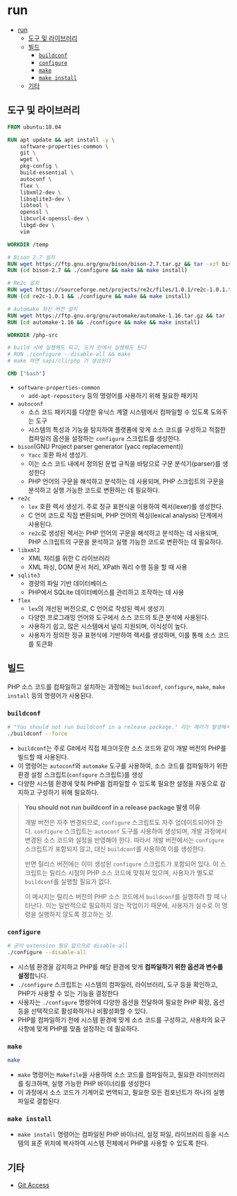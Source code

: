 # run

- [run](#run)
    - [도구 및 라이브러리](#도구-및-라이브러리)
    - [빌드](#빌드)
        - [`buildconf`](#buildconf)
        - [`configure`](#configure)
        - [`make`](#make)
        - [`make install`](#make-install)
    - [기타](#기타)

## 도구 및 라이브러리

```Dockerfile
FROM ubuntu:18.04

RUN apt update && apt install -y \
    software-properties-common \
    git \
    wget \
    pkg-config \
    build-essential \
    autoconf \
    flex \
    libxml2-dev \
    libsqlite3-dev \
    libtool \
    openssl \
    libcurl4-openssl-dev \
    libgd-dev \
    vim

WORKDIR /temp

# Bison 2.7 설치
RUN wget https://ftp.gnu.org/gnu/bison/bison-2.7.tar.gz && tar -xzf bison-2.7.tar.gz
RUN (cd bison-2.7 && ./configure && make && make install)

# Re2c 설치
RUN wget https://sourceforge.net/projects/re2c/files/1.0.1/re2c-1.0.1.tar.gz && tar -xzf re2c-1.0.1.tar.gz
RUN (cd re2c-1.0.1 && ./configure && make && make install)

# Automake 최신 버전 설치
RUN wget https://ftp.gnu.org/gnu/automake/automake-1.16.tar.gz && tar -xzf automake-1.16.tar.gz
RUN (cd automake-1.16 && ./configure && make && make install)

WORKDIR /php-src

# build 시에 실행해도 되고, 도커 안에서 실행해도 된다
# RUN ./configure --disable-all && make
# make 하면 sapi/cli/php 가 생성된다

CMD ["bash"]
```

- `software-properties-common`
    - `add-apt-repository` 등의 명령어를 사용하기 위해 필요한 패키지
- `autoconf`
    - 소스 코드 패키지를 다양한 유닉스 계열 시스템에서 컴파일할 수 있도록 도와주는 도구
    - 시스템의 특성과 기능을 탐지하여 플랫폼에 맞게 소스 코드를 구성하고 적절한 컴파일러 옵션을 설정하는 `configure` 스크립트를 생성한다.
- `bison`(GNU Project parser generator (yacc replacement))
    - `Yacc` 호환 파서 생성기.
    - 이는 소스 코드 내에서 정의된 문법 규칙을 바탕으로 구문 분석기(parser)를 생성한다
    - PHP 언어의 구문을 해석하고 분석하는 데 사용되며, PHP 스크립트의 구문을 분석하고 실행 가능한 코드로 변환하는 데 필요하다.
- `re2c`
    - `lex` 호환 렉서 생성기. 주로 정규 표현식을 이용하여 렉서(lexer)를 생성한다.
    - C 언어 코드로 직접 변환되며, PHP 언어의 렉싱(lexical analysis) 단계에서 사용된다.
    - `re2c`로 생성된 렉서는 PHP 언어의 구문을 해석하고 분석하는 데 사용되며, PHP 스크립트의 구문을 분석하고 실행 가능한 코드로 변환하는 데 필요하다.
- `libxml2`
    - XML 처리를 위한 C 라이브러리
    - XML 파싱, DOM 문서 처리, XPath 쿼리 수행 등을 할 때 사용
- `sqlite3`
    - 경량의 파일 기반 데이터베이스
    - PHP에서 SQLite 데이터베이스를 관리하고 조작하는 데 사용
- `flex`
    - `lex`의 개선된 버전으로, C 언어로 작성된 렉서 생성기
    - 다양한 프로그래밍 언어와 도구에서 소스 코드의 토큰 분석에 사용된다.
    - 사용하기 쉽고, 많은 시스템에서 널리 지원되며, 이식성이 높다.
    - 사용자가 정의한 정규 표현식에 기반하여 렉서를 생성하며, 이를 통해 소스 코드를 토큰화

## 빌드

PHP 소스 코드를 컴파일하고 설치하는 과정에는 `buildconf`, `configure`, `make`, `make install` 등의 명령어가 사용된다.

### `buildconf`

```bash
# "You should not run buildconf in a release package." 라는 에러가 발생해서 `--force` 옵션
./buildconf --force
```

- `buildconf`는 주로 Git에서 직접 체크아웃한 소스 코드와 같이 개발 버전의 PHP를 빌드할 때 사용된다.
- 이 명령어는 `autoconf`와 `automake` 도구를 사용하여, 소스 코드를 컴파일하기 위한 환경 설정 스크립트(`configure` 스크립트)를 생성
- 다양한 시스템 환경에 맞춰 PHP를 컴파일할 수 있도록 필요한 설정을 자동으로 감지하고 구성하기 위해 필요하다.

> **You should not run buildconf in a release package 발생 이유**
>
> 개발 버전은 자주 변경되므로, `configure` 스크립트도 자주 업데이트되어야 한다.
> `configure` 스크립트는 `autoconf` 도구를 사용하여 생성되며, 개발 과정에서 변경된 소스 코드와 설정을 반영해야 한다.
> 따라서 개발 버전에서는 `configure` 스크립트가 포함되지 않고, 대신 `buildconf`를 사용하여 이를 생성한다.
>
> 반면 릴리스 버전에는 이미 생성된 `configure` 스크립트가 포함되어 있다.
> 이 스크립트는 릴리스 시점의 PHP 소스 코드에 맞춰져 있으며, 사용자가 별도로 `buildconf`를 실행할 필요가 없다.
>
> 이 메시지는 릴리스 버전의 PHP 소스 코드에서 `buildconf`를 실행하려 할 때 나타난다.
> 이는 일반적으로 필요하지 않는 작업이기 때문에, 사용자가 실수로 이 명령을 실행하지 않도록 경고하는 것.

### `configure`

```bash
# 굳이 extension 필요 없으므로 disable-all
./configure --disable-all
```

- 시스템 환경을 감지하고 PHP를 해당 환경에 맞게 **컴파일하기 위한 옵션과 변수를 설정**합니다.
- `./configure` 스크립트는 시스템의 컴파일러, 라이브러리, 도구 등을 확인하고, PHP가 사용할 수 있는 기능을 결정한다
- 사용자는 `./configure` 명령어에 다양한 옵션을 전달하여 필요한 PHP 확장, 옵션 등을 선택적으로 활성화하거나 비활성화할 수 있다.
- PHP를 컴파일하기 전에 시스템 환경에 맞게 소스 코드를 구성하고, 사용자의 요구 사항에 맞게 PHP를 맞춤 설정하는 데 필요하다.

### `make`

```bash
make
```

- `make` 명령어는 `Makefile`을 사용하여 소스 코드를 컴파일하고, 필요한 라이브러리를 링크하며, 실행 가능한 PHP 바이너리를 생성한다
- 이 과정에서 소스 코드가 기계어로 번역되고, 필요한 모든 컴포넌트가 하나의 실행 파일로 결합된다.

### `make install`

- `make install` 명령어는 컴파일된 PHP 바이너리, 설정 파일, 라이브러리 등을 시스템의 표준 위치에 복사하여 시스템 전체에서 PHP를 사용할 수 있도록 한다.

## 기타

- [Git Access](https://www.php.net/git.php)
